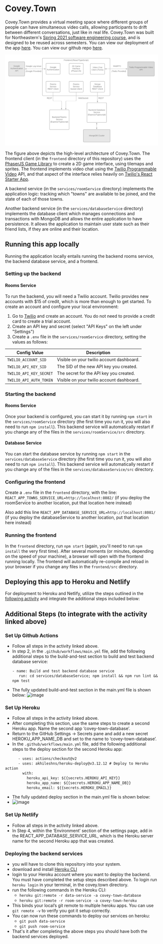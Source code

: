 # Covey.Town

Covey.Town provides a virtual meeting space where different groups of people can have simultaneous video calls, allowing participants to drift between different conversations, just like in real life.
Covey.Town was built for Northeastern's [Spring 2021 software engineering course](https://neu-se.github.io/CS4530-CS5500-Spring-2021/), and is designed to be reused across semesters.
You can view our deployment of the app [here](https://gallant-elion-6ff0a6.netlify.app/).
You can view our github repo [here](https://github.com/kristen-hyman/covey.town).

![Covey.Town Architecture](docs/arch.png)

The figure above depicts the high-level architecture of Covey.Town.
The frontend client (in the `frontend` directory of this repository) uses the [PhaserJS Game Library](https://phaser.io) to create a 2D game interface, using tilemaps and sprites.
The frontend implements video chat using the [Twilio Programmable Video](https://www.twilio.com/docs/video) API, and that aspect of the interface relies heavily on [Twilio's React Starter App](https://github.com/twilio/twilio-video-app-react).

A backend service (in the `services/roomService` directory) implements the application logic: tracking which "towns" are available to be joined, and the state of each of those towns.

Another backend service (in the `services/databaseService` directory) implements the database client which manages connections and transactions with MongoDB and allows the entire application to have persistence. It allows the application to maintain user state such as their friend lists, if they are online and their location.

## Running this app locally

Running the application locally entails running the backend rooms service, the backend database service, and a frontend.

### Setting up the backend

#### Rooms Service

To run the backend, you will need a Twilio account. Twilio provides new accounts with $15 of credit, which is more than enough to get started.
To create an account and configure your local environment:

1. Go to [Twilio](https://www.twilio.com/) and create an account. You do not need to provide a credit card to create a trial account.
2. Create an API key and secret (select "API Keys" on the left under "Settings")
3. Create a `.env` file in the `services/roomService` directory, setting the values as follows:

| Config Value            | Description                               |
| ----------------------- | ----------------------------------------- |
| `TWILIO_ACCOUNT_SID`    | Visible on your twilio account dashboard. |
| `TWILIO_API_KEY_SID`    | The SID of the new API key you created.   |
| `TWILIO_API_KEY_SECRET` | The secret for the API key you created.   |
| `TWILIO_API_AUTH_TOKEN` | Visible on your twilio account dashboard. |

### Starting the backend

#### Rooms Service

Once your backend is configured, you can start it by running `npm start` in the `services/roomService` directory (the first time you run it, you will also need to run `npm install`).
This backend service will automatically restart if you change any of the files in the `services/roomService/src` directory.

#### Database Service

You can start the database service by running `npm start` in the `services/databaseService` directory (the first time you run it, you will also need to run `npm install`).
This backend service will automatically restart if you change any of the files in the `services/databaseService/src` directory.

### Configuring the frontend

Create a `.env` file in the `frontend` directory, with the line: `REACT_APP_TOWNS_SERVICE_URL=http://localhost:8082/` (if you deploy the roomService to another location, put that location here instead)

Also add this line `REACT_APP_DATABASE_SERVICE_URL=http://localhost:8081/` (if you deploy the databaseService to another location, put that location here instead)

### Running the frontend

In the `frontend` directory, run `npm start` (again, you'll need to run `npm install` the very first time). After several moments (or minutes, depending on the speed of your machine), a browser will open with the frontend running locally.
The frontend will automatically re-compile and reload in your browser if you change any files in the `frontend/src` directory.

## Deploying this app to Heroku and Netlify

For deployment to Heroku and Netlify, utilize the steps outlined in the [following activity](https://neu-se.github.io/CS4530-CS5500-Spring-2021/Activities/continuous-development) and integrate the additional steps included below:

## Additional Steps (to integrate with the activity linked above)

### Set Up Github Actions

- Follow all steps in the activity linked above.
- In step 2, in the `.github/workflows/main.yml` file, add the following additional steps to the build-and-test section to build and test backend database service:
  ```
  - name: Build and test backend database service
     run: cd services/databaseService; npm install && npm run lint && npm test
  ```
- The fully updated build-and-test section in the main.yml file is shown below:
  ![image](https://user-images.githubusercontent.com/33691856/115055060-fc572600-9eae-11eb-926c-9ab23bb8a7ba.png)

### Set Up Heroku

- Follow all steps in the activity linked above.
- After completing this section, use the same steps to create a second Heroku app. Name the second app ‘covey-town-database’.
- Return to the GitHub Settings -> Secrets pane and add a new secret HEROKU_APP_NAME_DB and set to the name to ‘covey-town-database’.
- In the `.github/workflows/main.yml` file, add the following additional steps to the deploy section for the second Heroku app:

```
      - uses: actions/checkout@v2
      - uses: akhileshns/heroku-deploy@v3.12.12 # Deploy to Heroku action
        with:
          heroku_api_key: ${{secrets.HEROKU_API_KEY}}
          heroku_app_name: ${{secrets.HEROKU_APP_NAME_DB}}
          heroku_email: ${{secrets.HEROKU_EMAIL}}
```

- The fully updated deploy section in the main.yml file is shown below:
- ![image](https://user-images.githubusercontent.com/33691856/115055115-109b2300-9eaf-11eb-8868-865234416480.png)

### Set Up Netlify

- Follow all steps in the activity linked above.
- In Step 4, within the ‘Environment’ section of the settings page, add in the REACT_APP_DATABASE_SERVICE_URL, which is the Heroku server name for the second Heroku app that was created.

### Deploying the backend services

- you will have to clone this repository into your system.
- download and install [Heroku CLI](https://devcenter.heroku.com/articles/heroku-cli#download-and-install)
- login to your Heroku account where you want to deploy the backend. You must have completed the setup steps described above. To login run `heroku login` in your terminal, in the covey.town directory.
- run the following commands in the Heroku CLI:
  - `heroku git:remote -r data-service -a covey-town-database`
  - `heroku git:remote -r room-service -a covey-town-heroku`
- This binds your local’s git remote to multiple heroku apps. You can use `git remote -v` to verify you got it setup correctly.
- You can now run these commands to deploy our services on heroku:
  - `git push data-service`
  - `git push room-service`
- That's it after completing the above steps you should have both the backend services deployed.
